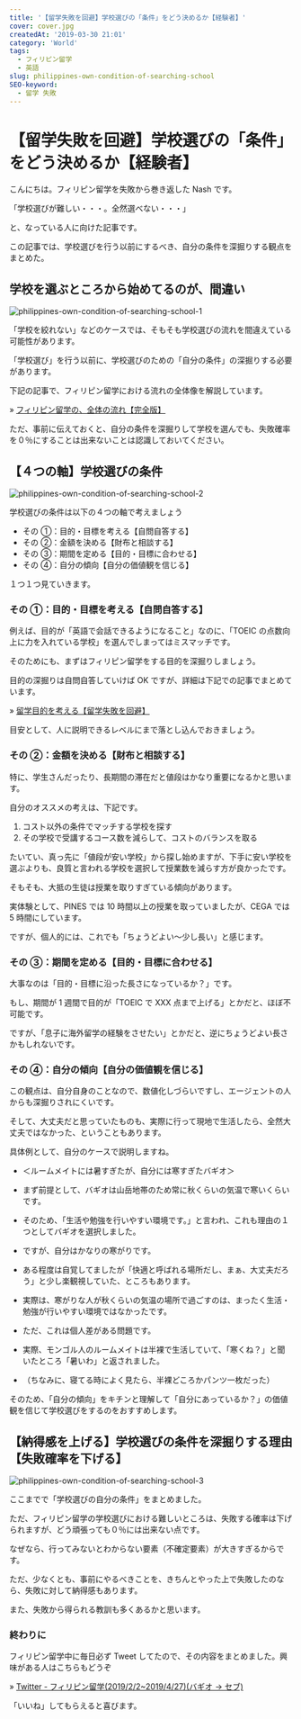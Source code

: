 ```yaml
---
title: '【留学失敗を回避】学校選びの「条件」をどう決めるか【経験者】'
cover: cover.jpg
createdAt: '2019-03-30 21:01'
category: 'World'
tags:
  - フィリピン留学
  - 英語
slug: philippines-own-condition-of-searching-school
SEO-keyword:
  - 留学 失敗
---
```


# 【留学失敗を回避】学校選びの「条件」をどう決めるか【経験者】

こんにちは。フィリピン留学を失敗から巻き返した Nash です。

「学校選びが難しい・・・。全然選べない・・・」

と、なっている人に向けた記事です。

この記事では、学校選びを行う以前にするべき、自分の条件を深掘りする観点をまとめた。

## 学校を選ぶところから始めてるのが、間違い

![philippines-own-condition-of-searching-school-1](./1.jpg)

「学校を絞れない」などのケースでは、そもそも学校選びの流れを間違えている可能性があります。

「学校選び」を行う以前に、学校選びのための「自分の条件」の深掘りする必要があります。

下記の記事で、フィリピン留学における流れの全体像を解説しています。

» [フィリピン留学の、全体の流れ【完全版】](./philippines-entire-flow)

ただ、事前に伝えておくと、自分の条件を深掘りして学校を選んでも、失敗確率を０％にすることは出来ないことは認識しておいてください。

## 【４つの軸】学校選びの条件

![philippines-own-condition-of-searching-school-2](./2.jpg)

学校選びの条件は以下の４つの軸で考えましょう

- その ①：目的・目標を考える【自問自答する】
- その ②：金額を決める【財布と相談する】
- その ③：期間を定める【目的・目標に合わせる】
- その ④：自分の傾向【自分の価値観を信じる】

１つ１つ見ていきます。

### その ①：目的・目標を考える【自問自答する】

例えば、目的が「英語で会話できるようになること」なのに、「TOEIC の点数向上に力を入れている学校」を選んでしまってはミスマッチです。

そのためにも、まずはフィリピン留学をする目的を深掘りしましょう。

目的の深掘りは自問自答していけば OK ですが、詳細は下記での記事でまとめています。

» [留学目的を考える【留学失敗を回避】](./philippines-purpose)

目安として、人に説明できるレベルにまで落とし込んでおきましょう。

### その ②：金額を決める【財布と相談する】

特に、学生さんだったり、長期間の滞在だと値段はかなり重要になるかと思います。

自分のオススメの考えは、下記です。

1. コスト以外の条件でマッチする学校を探す
2. その学校で受講するコース数を減らして、コストのバランスを取る

たいてい、真っ先に「値段が安い学校」から探し始めますが、下手に安い学校を選ぶよりも、良質と言われる学校を選択して授業数を減らす方が良かったです。

そもそも、大抵の生徒は授業を取りすぎている傾向があります。

実体験として、PINES では 10 時間以上の授業を取っていましたが、CEGA では 5 時間にしています。

ですが、個人的には、これでも「ちょうどよい〜少し長い」と感じます。

### その ③：期間を定める【目的・目標に合わせる】

大事なのは「目的・目標に沿った長さになっているか？」です。

もし、期間が 1 週間で目的が「TOEIC で XXX 点まで上げる」とかだと、ほぼ不可能です。

ですが、「息子に海外留学の経験をさせたい」とかだと、逆にちょうどよい長さかもしれないです。

### その ④：自分の傾向【自分の価値観を信じる】

この観点は、自分自身のことなので、数値化しづらいですし、エージェントの人からも深掘りされにくいです。

そして、大丈夫だと思っていたものも、実際に行って現地で生活したら、全然大丈夫ではなかった、ということもあります。

具体例として、自分のケースで説明しますね。

- ＜ルームメイトには暑すぎたが、自分には寒すぎたバギオ＞

- まず前提として、バギオは山岳地帯のため常に秋くらいの気温で寒いくらいです。

- そのため、「生活や勉強を行いやすい環境です。」と言われ、これも理由の１つとしてバギオを選択しました。

- ですが、自分はかなりの寒がりです。

- ある程度は自覚してましたが「快適と呼ばれる場所だし、まぁ、大丈夫だろう」と少し楽観視していた、ところもあります。

- 実際は、寒がりな人が秋くらいの気温の場所で過ごすのは、まったく生活・勉強が行いやすい環境ではなかったです。

- ただ、これは個人差がある問題です。

- 実際、モンゴル人のルームメイトは半裸で生活していて、「寒くね？」と聞いたところ「暑いわ」と返されました。

- （ちなみに、寝てる時によく見たら、半裸どころかパンツ一枚だった）

そのため、「自分の傾向」をキチンと理解して「自分にあっているか？」の価値観を信じて学校選びをするのをおすすめします。

## 【納得感を上げる】学校選びの条件を深掘りする理由【失敗確率を下げる】

![philippines-own-condition-of-searching-school-3](./3.jpg)

ここまでで「学校選びの自分の条件」をまとめました。

ただ、フィリピン留学の学校選びにおける難しいところは、失敗する確率は下げられますが、どう頑張っても０％には出来ない点です。

なぜなら、行ってみないとわからない要素（不確定要素）が大きすぎるからです。

ただ、少なくとも、事前にやるべきことを、きちんとやった上で失敗したのなら、失敗に対して納得感もあります。

また、失敗から得られる教訓も多くあるかと思います。

### 終わりに

フィリピン留学中に毎日必ず Tweet してたので、その内容をまとめました。興味がある人はこちらもどうぞ

» [Twitter - フィリピン留学(2019/2/2~2019/4/27)(バギオ → セブ)](https://twitter.com/i/moments/1108015112575541249)

「いいね」してもらえると喜びます。
